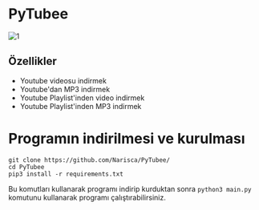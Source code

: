 # PyTubee

![1](https://github.com/Narisca/PyTubee/assets/165813191/1bb4e486-d3ac-47e3-bd66-43fc71011c9a)


## Özellikler
- Youtube videosu indirmek
- Youtube'dan MP3 indirmek
- Youtube Playlist'inden video indirmek
- Youtube Playlist'inden MP3 indirmek

# Programın indirilmesi ve kurulması

```
git clone https://github.com/Narisca/PyTubee/
cd PyTubee
pip3 install -r requirements.txt
```

Bu komutları kullanarak programı indirip kurduktan sonra `python3 main.py` komutunu kullanarak programı çalıştırabilirsiniz.

